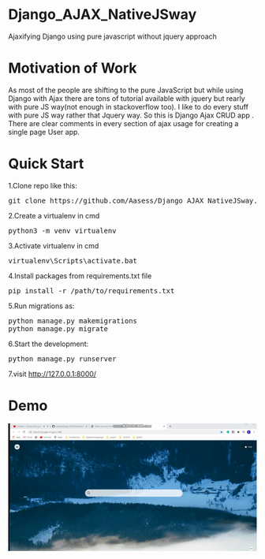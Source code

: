 # Django_AJAX_NativeJSway
Ajaxifying Django using pure javascript without jquery approach

# Motivation of Work
As most of the people are shifting to the pure JavaScript but while using Django with Ajax there are tons of tutorial available with jquery but rearly with pure JS way(not enough in stackoverflow too).
I like to do every stuff with pure JS way rather that Jquery way. So this is Django Ajax CRUD app . There are clear comments in every section of ajax usage for creating a 
single page User app.

# Quick Start
1.Clone repo like this:
 <pre>git clone https://github.com/Aasess/Django_AJAX_NativeJSway.git</pre>

2.Create a virtualenv in cmd
<pre>python3 -m venv virtualenv</pre>

3.Activate virtualenv in cmd
<pre>virtualenv\Scripts\activate.bat</pre>

4.Install packages from requirements.txt file
<pre>pip install -r /path/to/requirements.txt</pre>

5.Run migrations as:
<pre>python manage.py makemigrations
python manage.py migrate</pre>

6.Start the development:
<pre>python manage.py runserver</pre>

7.visit http://127.0.0.1:8000/

# Demo
<img src="/Demo/ajaxdjango.gif"/>
